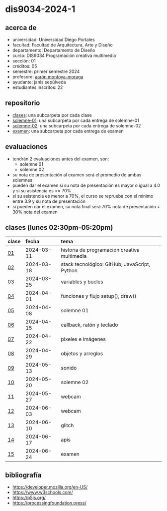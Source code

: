 # dis9034-2024-1

## acerca de

- universidad: Universidad Diego Portales
- facultad: Facultad de Arquitectura, Arte y Diseño
- departamento: Departamento de Diseño
- curso: DIS9034 Programación creativa multimedia
- sección: 01
- créditos: 05
- semestre: primer semestre 2024
- profesore: [aarón montoya-moraga](https://github.com/montoyamoraga/)
- ayudante: janis sepúlveda
- estudiantes inscritos: 22

## repositorio

- [clases](./clases/): una subcarpeta por cada clase
- [solemne-01](./solemne-01/): una subcarpeta por cada entrega de solemne-01
- [solemne-02](./solemne-02/): una subcarpeta por cada entrega de solemne-02
- [examen](./examen/): una subcarpeta por cada entrega de examen

## evaluaciones

- tendrán 2 evaluaciones antes del examen, son:
  - solemne 01
  - solemne 02
- su nota de presentación al examen será el promedio de ambas solemnes
- pueden dar el examen si su nota de presentación es mayor o igual a 4.0 y si su asistencia es >= 70%
- si su asistencia es menor a 70%, el curso se reprueba con el mínimo entre 3.9 y su nota de presentación
- si pueden dar el examen, su nota final será 70% nota de presentación + 30% nota del examen

## clases (lunes 02:30pm-05:20pm)

| clase                  | fecha      | tema                                          |
| :--------------------- | :--------- | :-------------------------------------------- |
| [01](clases/clase-01/) | 2024-03-11 | historia de programación creativa multimedia  |
| [02](clases/clase-02/) | 2024-03-18 | stack tecnológico: GitHub, JavaScript, Python |
| [03](clases/clase-03/) | 2024-03-25 | variables y bucles                            |
| [04](clases/clase-04/) | 2024-04-01 | funciones y flujo setup(), draw()             |
| [05](clases/clase-05/) | 2024-04-08 | solemne 01                                    |
| [06](clases/clase-06/) | 2024-04-15 | callback, ratón y teclado                     |
| [07](clases/clase-07/) | 2024-04-22 | pixeles e imágenes                            |
| [08](clases/clase-08/) | 2024-04-29 | objetos y arreglos                            |
| [09](clases/clase-09/) | 2024-05-13 | sonido                                        |
| [10](clases/clase-10/) | 2024-05-20 | solemne 02                                    |
| [11](clases/clase-11/) | 2024-05-27 | webcam                                        |
| [12](clases/clase-12/) | 2024-06-03 | webcam                                        |
| [13](clases/clase-13/) | 2024-06-10 | glitch                                        |
| [14](clases/clase-14/) | 2024-06-17 | apis                                          |
| [15](clases/clase-15/) | 2024-06-24 | examen                                        |

## bibliografía

- https://developer.mozilla.org/en-US/
- https://www.w3schools.com/
- https://p5js.org/
- https://processingfoundation.press/
